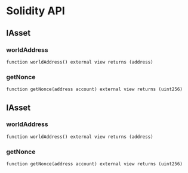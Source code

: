 # Solidity API

## IAsset

### worldAddress

```solidity
function worldAddress() external view returns (address)
```

### getNonce

```solidity
function getNonce(address account) external view returns (uint256)
```

## IAsset

### worldAddress

```solidity
function worldAddress() external view returns (address)
```

### getNonce

```solidity
function getNonce(address account) external view returns (uint256)
```

